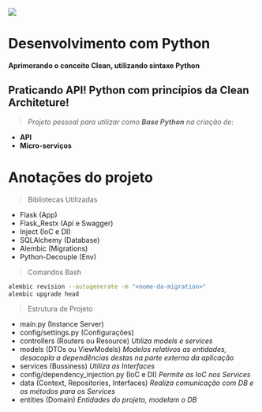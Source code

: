 ![](https://www.python.org/static/img/python-logo.png)
# Desenvolvimento com Python

**Aprimorando o conceito Clean, utilizando sintaxe Python**

## Praticando API! Python com princípios da Clean Architeture!

> *Projeto pessoal para utilizar como **Base Python** na criação de:*

- **API**
- **Micro-serviços**

# Anotações do projeto

> Bibliotecas Utilizadas
- Flask (App)
- Flask_Restx (Api e Swagger)
- Inject (IoC e DI)
- SQLAlchemy (Database)
- Alembic (Migrations)
- Python-Decouple (Env)

> Comandos Bash
```bash
alembic revision --autogenerate -m "<nome-da-migration>"
alembic upgrade head
```
> Estrutura de Projeto
- main.py (Instance Server)
- config/settings.py (Configurações)
- controllers (Routers ou Resource) *Utiliza models e services* 
- models (DTOs ou ViewModels) *Modelos relativos as entidades, desacopla a dependências destas na parte externa da aplicação*
- services (Bussiness) *Utiliza as Interfaces*
- config/dependency_injection.py (IoC e DI) *Permite as IoC nos Services*
- data (Context, Repositories, Interfaces) *Realiza comunicação com DB e os métodos para os Services*
- entities (Domain) *Entidades do projeto, modelam o DB*


